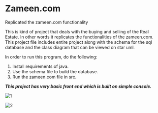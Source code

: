 # Zameen.com
Replicated the zameen.com functionality

This is kind of project that deals with the buying and selling of the Real Estate. In other words it replicates the functionalities of the zameen.com. 
This project file includes entire project along with the schema for the sql database and the class diagram that can be viewed on star uml. 

In order to run this program, do the following:
  1. Install requirements of java.
  2. Use the schema file to build the database.
  3. Run the  zameen.com file in src. 

***This project has very basic front end which is built on simple console.***

![1](https://user-images.githubusercontent.com/46806903/121864791-b84d9980-cd16-11eb-97c0-d0a1e040d4b6.PNG)

![2](https://user-images.githubusercontent.com/46806903/121865565-8d177a00-cd17-11eb-9d36-6235a12edc0a.PNG)

